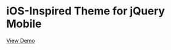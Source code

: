 iOS-Inspired Theme for jQuery Mobile
======

[View Demo](http://taitems.github.com/iOS-Inspired-jQuery-Mobile-Theme/)